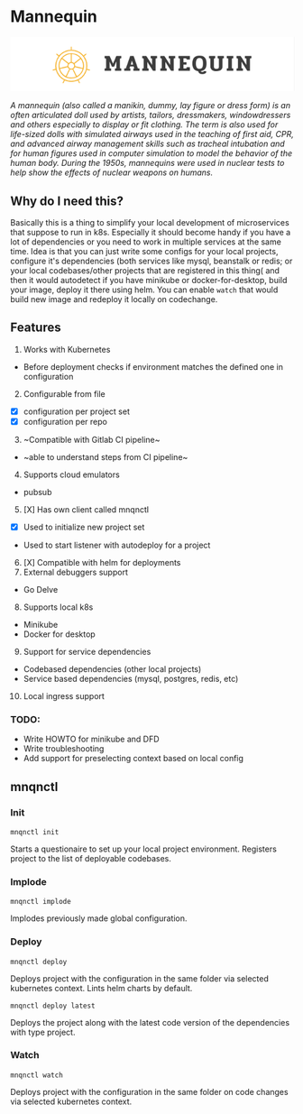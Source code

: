 # Mannequin

![logo](./internal/misc/mannequin.png "Mannequin")

_A mannequin (also called a manikin, dummy, lay figure or dress form) is an often articulated doll used by artists, tailors, dressmakers, windowdressers and others especially to display or fit clothing. The term is also used for life-sized dolls with simulated airways used in the teaching of first aid, CPR, and advanced airway management skills such as tracheal intubation and for human figures used in computer simulation to model the behavior of the human body. During the 1950s, mannequins were used in nuclear tests to help show the effects of nuclear weapons on humans._

## Why do I need this?
Basically this is a thing to simplify your local development of microservices that suppose to run in k8s.
Especially it should become handy if you have a lot of dependencies or you need to work in multiple services at the same time.
Idea is that you can just write some configs for your local projects, configure it's dependencies (both services like mysql, beanstalk or redis; or your local codebases/other projects that are registered in this thing( and then it would autodetect if you have minikube or docker-for-desktop, build your image, deploy it there using helm. You can enable `watch` that would build new image and redeploy it locally on codechange.

## Features
1. Works with Kubernetes
- Before deployment checks if environment matches the defined one in configuration
2. Configurable from file
- [X] configuration per project set
- [X] configuration per repo
3. ~Compatible with Gitlab CI pipeline~
- ~able to understand steps from CI pipeline~
4. Supports cloud emulators
- pubsub
5. [X] Has own client called mnqnctl
- [X] Used to initialize new project set
- Used to start listener with autodeploy for a project
6. [X] Compatible with helm for deployments
7. External debuggers support
- Go Delve
8. Supports local k8s
- Minikube
- Docker for desktop
9. Support for service dependencies
- Codebased dependencies (other local projects)
- Service based dependencies (mysql, postgres, redis, etc)
10. Local ingress support

### TODO:
- Write HOWTO for minikube and DFD
- Write troubleshooting
- Add support for preselecting context based on local config

## mnqnctl

### Init
```
mnqnctl init
```

Starts a questionaire to set up your local project environment.
Registers project to the list of deployable codebases.

### Implode

```
mnqnctl implode
```

Implodes previously made global configuration.

### Deploy

```
mnqnctl deploy
```

Deploys project with the configuration in the same folder via selected kubernetes context.
Lints helm charts by default.

```
mnqnctl deploy latest
```

Deploys the project along with the latest code version of the dependencies with type project.

### Watch

```
mnqnctl watch
```

Deploys project with the configuration in the same folder on code changes via selected kubernetes context.
